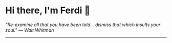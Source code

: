 <h1>Hi there, I'm Ferdi 👋</h1>

<p><em>
  "Re-examine all that you have been told... dismiss that which insults your soul." — Walt Whitman
</em></p>

---
